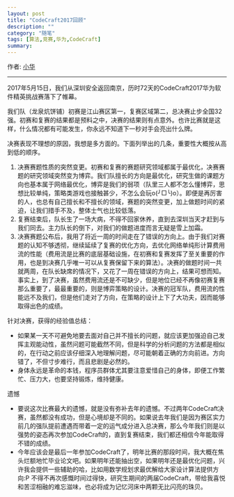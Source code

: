 ```yaml
---
layout: post
title: "CodeCraft2017回顾"
description: ""
category: "随笔"
tags: [算法,竞赛,华为,CodeCraft]
summary:
---
```


作者: [小华](http://mioopoi.github.io/about.html)

---

2017年5月15日，我们从深圳安全返回南京，历时72天的CodeCraft2017华为软件精英挑战赛落下了帷幕。

我们队（龙泉炕饼铺）初赛是江山赛区第一，复赛区域第二，总决赛止步全国32强。初赛和复赛的结果都是预料之中，决赛的结果则有点意外。也许比赛就是这样，什么情况都有可能发生，你永远不知道下一秒对手会亮出什么牌。

决赛表现不理想的原因，我想是多方面的。下面列举出的几条，重要性大概按从高到低的顺序。
1. 决赛赛题性质的突然变更。初赛和复赛的赛题研究领域都属于最优化，决赛赛题的研究领域突然变为博弈。我们队擅长的方向是最优化，研究生做的课题方向也基本属于网络最优化，博弈是我们的弱项（队里三人都不怎么懂博弈，思想比较单纯，策略类游戏也接触甚少，不怎么会玩o(╯□╰)o）。即便是再厉害的人，也总有自己擅长和不擅长的领域，赛题的突然变更，加上做题时间的紧迫，让我们措手不及，整体士气也比较低落。
2. 复赛结束后，队长生了一场大病，不得不回家休养，直到去深圳当天才赶到与我们同去。主力队长的倒下，对我们的做题进度而言无疑是雪上加霜。
3. 决赛赛题公布后，我用了将近一周的时间走在了错误的方向上。由于我们对赛题的认知不够透彻，继续延续了复赛的优化方向，去优化网络单纯形计算费用流的性能（费用流是比赛的底层基础设施，在初赛和复赛发挥了至关重要的作用，也是到决赛几乎唯一可以从复赛保留下来的算法）。决赛的做题时间一共就两周，在队长缺席的情况下，又花了一周在错误的方向上，结果可想而知。事实上，到了决赛，虽然费用流还是不可缺少，但是地位已经不再像初赛复赛那么重要了，最最重要的，则是博弈策略的设计。决赛的冠军队，费用流的性能远不及我们，但是他们走对了方向，在策略的设计上下了大功夫，因而能够取得出色的成绩。

针对决赛，获得的经验值总结：

- 如果某一天不可避免地要去面对自己并不擅长的问题，就应该更加强迫自己发挥主观能动性，虽然问题可能截然不同，但是科学的分析问题的方法都是相似的，在行动之前应该仔细深入地理解问题，尽可能朝着正确的方向前进。方向错了，不但寸步难行，而且悲剧是必然的。
- 身体永远是革命的本钱，程序员群体尤其要注意爱惜自己的身体，即便工作繁忙、压力大，也要坚持锻炼，维持健康。

遗憾

- 要说这次比赛最大的遗憾，就是没有弥补去年的遗憾。不过两年CodeCraft决赛，虽然都没有成功，但是心境却是不同的。如果说去年我们是因为赛区实力前几的强队提前遭遇而带着一定的运气成分进入总决赛，那么今年我们则是以强势的姿态再次参加CodeCraft的，直到复赛结束，我们都还相信今年能取得不错的成绩。
- 今年应该会是最后一年参加CodeCraft了，明年比赛的那段时间，我大概在焦头烂额地忙毕业论文吧。如果明年还能抽出空，如果明年还是最优化问题，兴许我会提供一些辅助的哈，比如用数学规划求最优解给大家设计算法提供方向:P 不得不再次感慨时间过得快，研究生期间的两届CodeCraft，带给我喜悦和苦涩相融的难忘滋味，也必将成为记忆河床中两颗无比闪亮的珠贝。